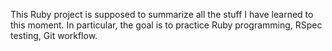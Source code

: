This Ruby project is supposed to summarize all the stuff I have learned to this moment.
In particular, the goal is to practice Ruby programming, RSpec testing, Git workflow.
